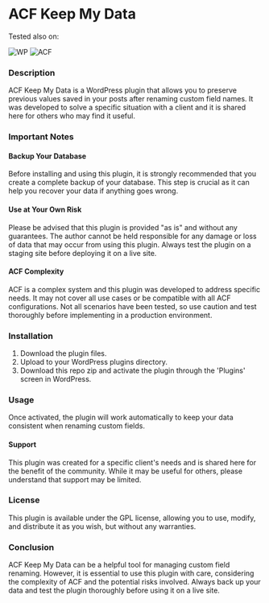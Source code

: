 # ACF Keep My Data

Tested also on:

![WP](https://img.shields.io/badge/WordPress-v6.3.2-blue)
![ACF](https://img.shields.io/badge/ACF-v6.2.2-green)

### Description

ACF Keep My Data is a WordPress plugin that allows you to preserve previous values saved in your posts after renaming custom field names. It was developed to solve a specific situation with a client and it is shared here for others who may find it useful.

### Important Notes

#### Backup Your Database

Before installing and using this plugin, it is strongly recommended that you create a complete backup of your database. This step is crucial as it can help you recover your data if anything goes wrong.

#### Use at Your Own Risk

Please be advised that this plugin is provided "as is" and without any guarantees. The author cannot be held responsible for any damage or loss of data that may occur from using this plugin. Always test the plugin on a staging site before deploying it on a live site.

#### ACF Complexity

ACF is a complex system and this plugin was developed to address specific needs. It may not cover all use cases or be compatible with all ACF configurations. Not all scenarios have been tested, so use caution and test thoroughly before implementing in a production environment.

### Installation

1. Download the plugin files. 
2. Upload to your WordPress plugins directory.
3. Download this repo zip and activate the plugin through the 'Plugins' screen in WordPress.

### Usage

Once activated, the plugin will work automatically to keep your data consistent when renaming custom fields.

#### Support

This plugin was created for a specific client's needs and is shared here for the benefit of the community. While it may be useful for others, please understand that support may be limited.

### License

This plugin is available under the GPL license, allowing you to use, modify, and distribute it as you wish, but without any warranties.

### Conclusion

ACF Keep My Data can be a helpful tool for managing custom field renaming. However, it is essential to use this plugin with care, considering the complexity of ACF and the potential risks involved. Always back up your data and test the plugin thoroughly before using it on a live site.

